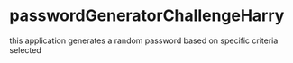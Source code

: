 # passwordGeneratorChallengeHarry
this application generates a random password based on specific criteria selected

